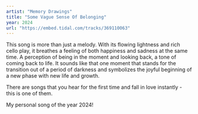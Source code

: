```yaml
---
artist: "Memory Drawings" 
title: "Some Vague Sense Of Belonging"
year: 2024
url: "https://embed.tidal.com/tracks/369110063"
---
```


This song is more than just a melody. With its flowing lightness and rich cello
play, it breathes a feeling of both happiness and sadness at the same time. A
perception of being in the moment and looking back, a tone of coming back to
life. It sounds like that one moment that stands for the transition out of a
period of darkness and symbolizes the joyful beginning of a new phase with new
life and growth. 

There are songs that you hear for the first time and fall in love instantly -
this is one of them.

My personal song of the year 2024!
